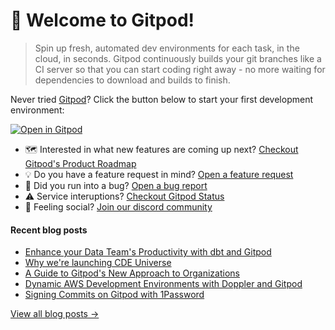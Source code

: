 # 👋 Welcome to Gitpod!

> Spin up fresh, automated dev environments for each task, in the cloud, in seconds. Gitpod continuously builds your git branches like a CI server so that you can start coding right away - no more waiting for dependencies to download and builds to finish.

Never tried [Gitpod](https://www.gitpod.io/)? Click the button below to start your first development environment:

[![Open in Gitpod](https://gitpod.io/button/open-in-gitpod.svg)](https://gitpod.new)

* 🗺️ Interested in what new features are coming up next? [Checkout Gitpod's Product Roadmap](https://github.com/orgs/gitpod-io/projects/27)
* 💡 Do you have a feature request in mind? [Open a feature request](https://github.com/gitpod-io/gitpod/issues/new?assignees=&labels=&template=feature_request.md&title=)
* 🐛 Did you run into a bug? [Open a bug report](https://github.com/gitpod-io/gitpod/issues/new?assignees=&labels=bug&template=bug_report.yml)
* ⚠️ Service interuptions? [Checkout Gitpod Status](https://gitpodstatus.com/)
* 🦩 Feeling social? [Join our discord community](https://www.gitpod.io/chat)

#### Recent blog posts

<!--START_SECTION:feed-->
* [Enhance your Data Team's Productivity with dbt and Gitpod](https://www.gitpod.io/blog/dbt-in-gitpod)
* [Why we're launching CDE Universe](https://www.gitpod.io/blog/cde-universe-2023)
* [A Guide to Gitpod's New Approach to Organizations](https://www.gitpod.io/blog/organizations)
* [Dynamic AWS Development Environments with Doppler and Gitpod](https://www.gitpod.io/blog/dynamic-aws-development-environments-with-doppler-and-gitpod)
* [Signing Commits on Gitpod with 1Password](https://www.gitpod.io/blog/signing-git-commits-on-gitpod-with-1-password)
<!--END_SECTION:feed-->

[View all blog posts &rarr;](https://www.gitpod.io/blog)
